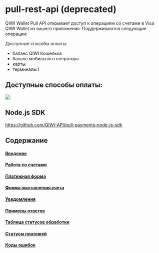 # pull-rest-api (deprecated)
QIWI Wallet Pull API открывает доступ к операциям со счетами в Visa QIWI Wallet из вашего приложения. Поддерживаются следующие операции:

Доступные способы оплаты:
 - баланс QIWI Кошелька 
 - баланс мобильного оператора 
 - карты 
 - терминалы
 I

## Доступные способы оплаты:

<img src="https://corp.qiwi.com/dam/jcr:a1566862-7c83-4a6b-89ec-276954bd8ee7/method_main.png"/>

## Node.js SDK

https://github.com/QIWI-API/pull-payments-node-js-sdk


## Содержание
#### [Введение](https://github.com/QIWI-API/pull-payments-docs/blob/master/pullrest_ru.html.md)
#### [Работа со счетами](https://github.com/QIWI-API/pull-payments-docs/blob/master/_pull-payments-api_ru.html.md)
#### [Платежная форма](https://github.com/QIWI-API/pull-payments-docs/blob/master/_checkout_ru.html.md)
#### [Форма выставления счета](https://github.com/QIWI-API/pull-payments-docs/blob/master/_webform_ru.html.md)
#### [Уведомления](https://github.com/QIWI-API/pull-payments-docs/blob/master/_notification_ru.html.md)
#### [Примеры ответов](https://github.com/QIWI-API/pull-payments-docs/blob/master/_responses_ru.html.md)
#### [Таблица статусов обработки](https://github.com/QIWI-API/pull-payments-docs/blob/master/_results_ru.html.md)
#### [Статусы платежей](https://github.com/QIWI-API/pull-payments-docs/blob/master/_statuses_ru.html.md)
#### [Коды ошибок](https://github.com/QIWI-API/pull-payments-docs/blob/master/_errors_ru.html.md)







